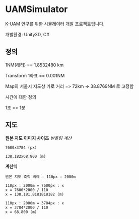 # UAMSimulator
K-UAM 연구를 위한 시뮬레이터 개발 프로젝트입니다. 

개발환경: Unity3D, C#

## 정의


1NM(해리) == 1.8532480 km

Transform 1좌표 == 0.001NM

Map의 서울시 지도상 가로 거리 => 72km => 38.8769NM 로 고정함

시간에 대한 정의

1초 => 1분

## 지도

**원본 지도 이미지 사이즈**
*반올림 계산*
```
7600x3784 (px)

138,182x68,800 (m)
```

**계산식**
```
원본 지도 축적 비례 : 110px : 2000m

110px : 2000m = 7600px : x
x = 7600*2000 / 110
x = 138,181.8181818182 (m)

110px : 2000m = 3784px : x
x = 3784*2000 / 110
x = 68,800 (m)
```











